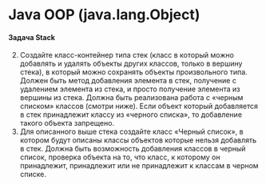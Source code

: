 # Java OOP (java.lang.Object)

#### Задача Stack

2) Создайте класс-контейнер типа стек (класс в который можно добавлять и удалять объекты других классов, только в вершину стека), в который можно сохранять объекты произвольного типа. Должен быть метод добавления элемента в стек, получение с удалением элемента из стека, и просто получение элемента из вершины из стека. Должна быть
реализована работа с «черным списком» классов (смотри ниже). Если объект который добавляется в стек принадлежит классу из «черного списка», то добавление такого объекта запрещено.  
3) Для описанного выше стека создайте класс «Черный список», в котором будут описаны классы объектов которые нельзя добавлять в стек. Должна быть возможность добавления классов в черный список, проверка объекта на то, что класс, к которому он принадлежит, принадлежит или не принадлежит к классам в черном списке.  